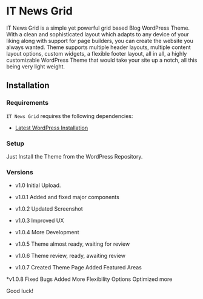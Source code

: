 
IT News Grid
===

IT News Grid is a simple yet powerful grid based Blog WordPress Theme. With a clean and sophisticated layout which adapts to any device of your liking along with support for page builders, you can create the website you always wanted. Theme supports multiple header layouts, multiple content layout options, custom widgets, a flexible footer layout, all in all, a highly customizable WordPress Theme that would take your site up a notch, all this being very light weight.

Installation
---------------

### Requirements

`IT News Grid` requires the following dependencies:

- [Latest WordPress Installation](https://wordpress.org/download/)

### Setup

Just Install the Theme from the WordPress Repository.

### Versions

* v1.0
	Initial Upload.
	
* v1.0.1
	Added and fixed major components
	
* v1.0.2
	Updated Screenshot
	
* v1.0.3
	Improved UX
	
* v1.0.4
	More Development
	
* v1.0.5
	Theme almost ready, waiting for review
	
* v1.0.6
	Theme review, ready, awaiting review
	
* v1.0.7
	Created Theme Page
	Added Featured Areas
	
*v1.0.8
	Fixed Bugs
	Added More Flexibility Options
	Optimized more


Good luck!
